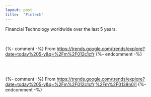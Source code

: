 ```yaml
---
layout: post
title:  "Fintech"
---
```


<script type="text/javascript" src="https://ssl.gstatic.com/trends_nrtr/2051_RC11/embed_loader.js"></script>

Financial Technology worldwide over the last 5 years.

<br>

{%- comment -%} From https://trends.google.com/trends/explore?date=today%205-y&q=%2Fm%2F012c1cfr {%- endcomment -%}
<script type="text/javascript">
trends.embed.renderExploreWidget("TIMESERIES", {"comparisonItem":[{"keyword":"/m/012c1cfr","geo":"","time":"today 5-y"}],"category":0,"property":""}, {"exploreQuery":"date=today%205-y&q=%2Fm%2F012c1cfr","guestPath":"https://trends.google.com:443/trends/embed/"});
</script>

<br>
<br>

{%- comment -%} From https://trends.google.com/trends/explore?date=today%205-y&q=%2Fm%2F012c1cfr,%2Fm%2F0138n0j1 {%- endcomment -%}

<script type="text/javascript">
trends.embed.renderExploreWidget("TIMESERIES", {"comparisonItem":[{"keyword":"/m/012c1cfr","geo":"","time":"today 5-y"},{"keyword":"/m/0138n0j1","geo":"","time":"today 5-y"}],"category":0,"property":""}, {"exploreQuery":"date=today%205-y&q=%2Fm%2F012c1cfr,%2Fm%2F0138n0j1","guestPath":"https://trends.google.com:443/trends/embed/"});
</script>
